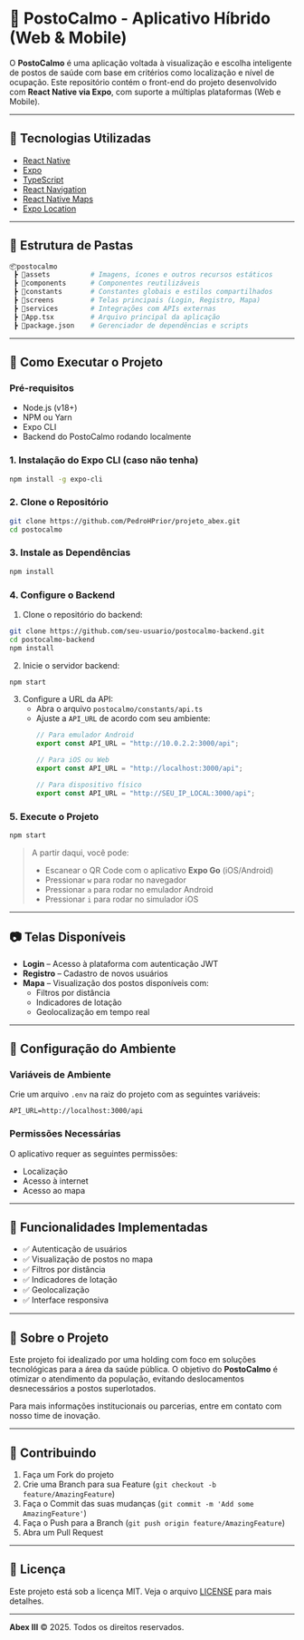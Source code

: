 # 📱 PostoCalmo - Aplicativo Híbrido (Web & Mobile)

O **PostoCalmo** é uma aplicação voltada à visualização e escolha inteligente de postos de saúde com base em critérios como localização e nível de ocupação. Este repositório contém o front-end do projeto desenvolvido com **React Native via Expo**, com suporte a múltiplas plataformas (Web e Mobile).

---

## 🧩 Tecnologias Utilizadas

* [React Native](https://reactnative.dev/)
* [Expo](https://expo.dev/)
* [TypeScript](https://www.typescriptlang.org/)
* [React Navigation](https://reactnavigation.org/)
* [React Native Maps](https://github.com/react-native-maps/react-native-maps)
* [Expo Location](https://docs.expo.dev/versions/latest/sdk/location/)

---

## 📁 Estrutura de Pastas

```bash
📦postocalmo
 ┣ 📂assets          # Imagens, ícones e outros recursos estáticos
 ┣ 📂components      # Componentes reutilizáveis
 ┣ 📂constants       # Constantes globais e estilos compartilhados
 ┣ 📂screens         # Telas principais (Login, Registro, Mapa)
 ┣ 📂services        # Integrações com APIs externas
 ┣ 📜App.tsx         # Arquivo principal da aplicação
 ┣ 📜package.json    # Gerenciador de dependências e scripts
```

---

## 🚀 Como Executar o Projeto

### Pré-requisitos

* Node.js (v18+)
* NPM ou Yarn
* Expo CLI
* Backend do PostoCalmo rodando localmente

### 1. Instalação do Expo CLI (caso não tenha)

```bash
npm install -g expo-cli
```

### 2. Clone o Repositório

```bash
git clone https://github.com/PedroHPrior/projeto_abex.git
cd postocalmo
```

### 3. Instale as Dependências

```bash
npm install
```

### 4. Configure o Backend

1. Clone o repositório do backend:
```bash
git clone https://github.com/seu-usuario/postocalmo-backend.git
cd postocalmo-backend
npm install
```

2. Inicie o servidor backend:
```bash
npm start
```

3. Configure a URL da API:
   - Abra o arquivo `postocalmo/constants/api.ts`
   - Ajuste a `API_URL` de acordo com seu ambiente:
     ```typescript
     // Para emulador Android
     export const API_URL = "http://10.0.2.2:3000/api";
     
     // Para iOS ou Web
     export const API_URL = "http://localhost:3000/api";
     
     // Para dispositivo físico
     export const API_URL = "http://SEU_IP_LOCAL:3000/api";
     ```

### 5. Execute o Projeto

```bash
npm start
```

> A partir daqui, você pode:
> - Escanear o QR Code com o aplicativo **Expo Go** (iOS/Android)
> - Pressionar `w` para rodar no navegador
> - Pressionar `a` para rodar no emulador Android
> - Pressionar `i` para rodar no simulador iOS

---

## 📷 Telas Disponíveis

* **Login** – Acesso à plataforma com autenticação JWT
* **Registro** – Cadastro de novos usuários
* **Mapa** – Visualização dos postos disponíveis com:
  - Filtros por distância
  - Indicadores de lotação
  - Geolocalização em tempo real

---

## 🔧 Configuração do Ambiente

### Variáveis de Ambiente

Crie um arquivo `.env` na raiz do projeto com as seguintes variáveis:

```env
API_URL=http://localhost:3000/api
```

### Permissões Necessárias

O aplicativo requer as seguintes permissões:
- Localização
- Acesso à internet
- Acesso ao mapa

---

## 🧪 Funcionalidades Implementadas

* ✅ Autenticação de usuários
* ✅ Visualização de postos no mapa
* ✅ Filtros por distância
* ✅ Indicadores de lotação
* ✅ Geolocalização
* ✅ Interface responsiva

---

## 🏢 Sobre o Projeto

Este projeto foi idealizado por uma holding com foco em soluções tecnológicas para a área da saúde pública. O objetivo do **PostoCalmo** é otimizar o atendimento da população, evitando deslocamentos desnecessários a postos superlotados.

Para mais informações institucionais ou parcerias, entre em contato com nosso time de inovação.

---

## 🤝 Contribuindo

1. Faça um Fork do projeto
2. Crie uma Branch para sua Feature (`git checkout -b feature/AmazingFeature`)
3. Faça o Commit das suas mudanças (`git commit -m 'Add some AmazingFeature'`)
4. Faça o Push para a Branch (`git push origin feature/AmazingFeature`)
5. Abra um Pull Request

---

## 📝 Licença

Este projeto está sob a licença MIT. Veja o arquivo [LICENSE](LICENSE) para mais detalhes.

---

**Abex III** © 2025. Todos os direitos reservados.
